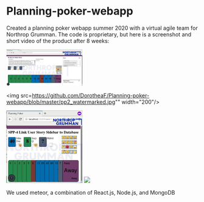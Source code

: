 # Planning-poker-webapp
Created a planning poker webapp summer 2020 with a virtual agile team for Northrop Grumman. The code is proprietary, but here is a screenshot and short video of the product after 8 weeks: 

<img src="https://github.com/DorotheaF/Planning-poker-webapp/blob/master/PP1_watermarked.jpg" width="200" />

<img src=https://github.com/DorotheaF/Planning-poker-webapp/blob/master/pp2_watermarked.jpg"" width="200"/>

<img src="https://github.com/DorotheaF/Planning-poker-webapp/blob/master/PP3_watermarked.jpg" width="200" />

<img src="https://github.com/DorotheaF/Planning-poker-webapp/blob/master/Watermaked_PPDemo.mp4" width="200" />

We used meteor, a combination of React.js, Node.js, and MongoDB
